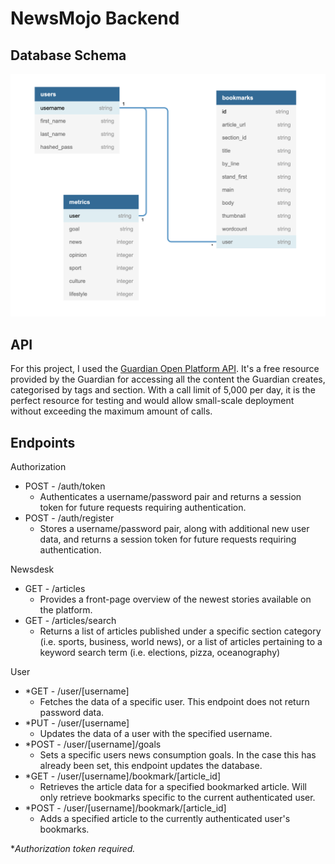# NewsMojo Backend

## Database Schema
![Database Schema](/database-schema.png)

## API
For this project, I used the [Guardian Open Platform API](https://open-platform.theguardian.com/). It's a free resource provided by the Guardian for accessing all the content the Guardian creates, categorised by tags and section. With a call limit of 5,000 per day, it is the perfect resource for testing and would allow small-scale deployment without exceeding the maximum amount of calls.

## Endpoints
Authorization
- POST - /auth/token
  - Authenticates a username/password pair and returns a session token for future requests requiring authentication.
- POST - /auth/register
  - Stores a username/password pair, along with additional new user data, and returns a session token for future requests requiring authentication.

Newsdesk
- GET - /articles
  - Provides a front-page overview of the newest stories available on the platform.
- GET - /articles/search
  - Returns a list of articles published under a specific section category (i.e. sports, business, world news), or a list of articles pertaining to a keyword search term (i.e. elections, pizza, oceanography)

User
- *GET - /user/[username]
  - Fetches the data of a specific user. This endpoint does not return password data.
- *PUT - /user/[username]
  - Updates the data of a user with the specified username.
- *POST - /user/[username]/goals
  - Sets a specific users news consumption goals. In the case this has already been set, this endpoint updates the database.
- *GET - /user/[username]/bookmark/[article_id]
  - Retrieves the article data for a specified bookmarked article. Will only retrieve bookmarks specific to the current authenticated user.
- *POST - /user/[username]/bookmark/[article_id]
  - Adds a specified article to the currently authenticated user's bookmarks.

**Authorization token required.*